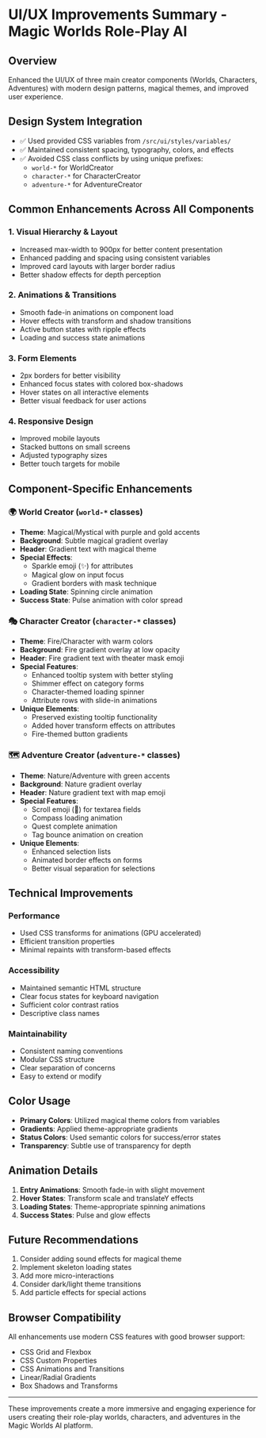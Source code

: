 # UI/UX Improvements Summary - Magic Worlds Role-Play AI

## Overview
Enhanced the UI/UX of three main creator components (Worlds, Characters, Adventures) with modern design patterns, magical themes, and improved user experience.

## Design System Integration
- ✅ Used provided CSS variables from `/src/ui/styles/variables/`
- ✅ Maintained consistent spacing, typography, colors, and effects
- ✅ Avoided CSS class conflicts by using unique prefixes:
  - `world-*` for WorldCreator
  - `character-*` for CharacterCreator  
  - `adventure-*` for AdventureCreator

## Common Enhancements Across All Components

### 1. **Visual Hierarchy & Layout**
- Increased max-width to 900px for better content presentation
- Enhanced padding and spacing using consistent variables
- Improved card layouts with larger border radius
- Better shadow effects for depth perception

### 2. **Animations & Transitions**
- Smooth fade-in animations on component load
- Hover effects with transform and shadow transitions
- Active button states with ripple effects
- Loading and success state animations

### 3. **Form Elements**
- 2px borders for better visibility
- Enhanced focus states with colored box-shadows
- Hover states on all interactive elements
- Better visual feedback for user actions

### 4. **Responsive Design**
- Improved mobile layouts
- Stacked buttons on small screens
- Adjusted typography sizes
- Better touch targets for mobile

## Component-Specific Enhancements

### 🌍 **World Creator** (`world-*` classes)
- **Theme**: Magical/Mystical with purple and gold accents
- **Background**: Subtle magical gradient overlay
- **Header**: Gradient text with magical theme
- **Special Effects**:
  - Sparkle emoji (✨) for attributes
  - Magical glow on input focus
  - Gradient borders with mask technique
- **Loading State**: Spinning circle animation
- **Success State**: Pulse animation with color spread

### 🎭 **Character Creator** (`character-*` classes)
- **Theme**: Fire/Character with warm colors
- **Background**: Fire gradient overlay at low opacity
- **Header**: Fire gradient text with theater mask emoji
- **Special Features**:
  - Enhanced tooltip system with better styling
  - Shimmer effect on category forms
  - Character-themed loading spinner
  - Attribute rows with slide-in animations
- **Unique Elements**:
  - Preserved existing tooltip functionality
  - Added hover transform effects on attributes
  - Fire-themed button gradients

### 🗺️ **Adventure Creator** (`adventure-*` classes)
- **Theme**: Nature/Adventure with green accents
- **Background**: Nature gradient overlay
- **Header**: Nature gradient text with map emoji
- **Special Features**:
  - Scroll emoji (📜) for textarea fields
  - Compass loading animation
  - Quest complete animation
  - Tag bounce animation on creation
- **Unique Elements**:
  - Enhanced selection lists
  - Animated border effects on forms
  - Better visual separation for selections

## Technical Improvements

### Performance
- Used CSS transforms for animations (GPU accelerated)
- Efficient transition properties
- Minimal repaints with transform-based effects

### Accessibility
- Maintained semantic HTML structure
- Clear focus states for keyboard navigation
- Sufficient color contrast ratios
- Descriptive class names

### Maintainability
- Consistent naming conventions
- Modular CSS structure
- Clear separation of concerns
- Easy to extend or modify

## Color Usage
- **Primary Colors**: Utilized magical theme colors from variables
- **Gradients**: Applied theme-appropriate gradients
- **Status Colors**: Used semantic colors for success/error states
- **Transparency**: Subtle use of transparency for depth

## Animation Details
1. **Entry Animations**: Smooth fade-in with slight movement
2. **Hover States**: Transform scale and translateY effects
3. **Loading States**: Theme-appropriate spinning animations
4. **Success States**: Pulse and glow effects

## Future Recommendations
1. Consider adding sound effects for magical theme
2. Implement skeleton loading states
3. Add more micro-interactions
4. Consider dark/light theme transitions
5. Add particle effects for special actions

## Browser Compatibility
All enhancements use modern CSS features with good browser support:
- CSS Grid and Flexbox
- CSS Custom Properties
- CSS Animations and Transitions
- Linear/Radial Gradients
- Box Shadows and Transforms

---

These improvements create a more immersive and engaging experience for users creating their role-play worlds, characters, and adventures in the Magic Worlds AI platform. 